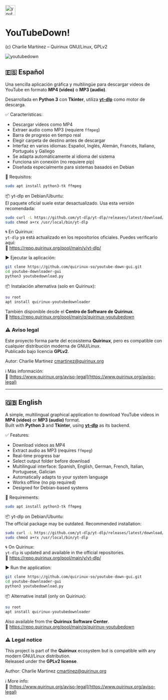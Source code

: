 <img width="32" height="32" alt="youtubedown" src="https://github.com/user-attachments/assets/fdce1e97-ca3c-49c1-8733-c77f02493cf2" /> 

# YouTubeDown!

(c) Charlie Martínez – Quirinux GNU/Linux, GPLv2  

![youtubedown](https://github.com/user-attachments/assets/1c439f84-0f21-4928-9858-a51e80bfd535)


## 🇪🇸 Español  
Una sencilla aplicación gráfica y multilingüe para descargar videos de YouTube en formato **MP4 (video)** o **MP3 (audio)**.  

Desarrollada en **Python 3** con **Tkinter**, utiliza **[yt-dlp](https://github.com/yt-dlp/yt-dlp)** como motor de descarga.

✅ Características:

- Descargar vídeos como MP4  
- Extraer audio como MP3 (requiere `ffmpeg`)  
- Barra de progreso en tiempo real  
- Elegir carpeta de destino antes de descargar  
- Interfaz en varios idiomas: Español, Inglés, Alemán, Francés, Italiano, Portugués y Gallego  
- Se adapta automáticamente al idioma del sistema  
- Funciona sin conexión (no requiere pip)  
- Diseñada especialmente para sistemas basados en Debian  

🔧 Requisitos:

```bash
sudo apt install python3-tk ffmpeg
```

📦 yt-dlp en Debian/Ubuntu:  
El paquete oficial suele estar desactualizado. Usa esta versión recomendada:

```bash
sudo curl -L https://github.com/yt-dlp/yt-dlp/releases/latest/download/yt-dlp -o /usr/local/bin/yt-dlp
sudo chmod a+rx /usr/local/bin/yt-dlp
```

🌀 En Quirinux:  
`yt-dlp` ya está actualizado en los repositorios oficiales. Puedes verificarlo aquí:  
🔗 https://repo.quirinux.org/pool/main/y/yt-dlp/

▶️ Ejecutar la aplicación:

```bash
git clone https://github.com/quirinux-so/youtube-down-gui.git
cd youtube-downloader-gui
python3 youtubedownload.py
```

📦 Instalación alternativa (solo en Quirinux):

```bash
su root
apt install quirinux-youtubedownloader
```

También disponible desde el **Centro de Software de Quirinux**.  
🔗 https://repo.quirinux.org/pool/main/q/quirinux-youtubedown

### ⚠️ Aviso legal  
Este proyecto forma parte del ecosistema **Quirinux**, pero es compatible con cualquier distribución moderna de GNU/Linux.  
Publicado bajo licencia **GPLv2**.  

Autor: Charlie Martinez <cmartinez@quirinux.org>

ℹ️ Más información:  
🔗 [https://www.quirinux.org/aviso-legal](https://www.quirinux.org/aviso-legal)

---

## 🇬🇧 English  
A simple, multilingual graphical application to download YouTube videos in **MP4 (video)** or **MP3 (audio)** format.  
Built with **Python 3** and **Tkinter**, using **[yt-dlp](https://github.com/yt-dlp/yt-dlp)** as its backend.

✅ Features:

- Download videos as MP4  
- Extract audio as MP3 (requires `ffmpeg`)  
- Real-time progress bar  
- Select output folder before download  
- Multilingual interface: Spanish, English, German, French, Italian, Portuguese, Galician  
- Automatically adapts to your system language  
- Works offline (no pip required)  
- Designed for Debian-based systems  

🔧 Requirements:

```bash
sudo apt install python3-tk ffmpeg
```

📦 yt-dlp on Debian/Ubuntu:  
The official package may be outdated. Recommended installation:

```bash
sudo curl -L https://github.com/yt-dlp/yt-dlp/releases/latest/download/yt-dlp -o /usr/local/bin/yt-dlp
sudo chmod a+rx /usr/local/bin/yt-dlp
```

🌀 On Quirinux:  
`yt-dlp` is updated and available in the official repositories.  
🔗 https://repo.quirinux.org/pool/main/y/yt-dlp/

▶️ Run the application:

```bash
git clone https://github.com/quirinux-so/youtube-down-gui.git
cd youtube-downloader-gui
python3 youtubedownload.py
```

📦 Alternative install (only on Quirinux):

```bash
su root
apt install quirinux-youtubedownloader
```

Also available from the **Quirinux Software Center**.  
🔗 https://repo.quirinux.org/pool/main/q/quirinux-youtubedown

### ⚠️ Legal notice  
This project is part of the **Quirinux** ecosystem but is compatible with any modern GNU/Linux distribution.  
Released under the **GPLv2 license**.  

Author: Charlie Martinez <cmartinez@quirinux.org>

ℹ️ More info:  
🔗 [https://www.quirinux.org/aviso-legal](https://www.quirinux.org/aviso-legal)
